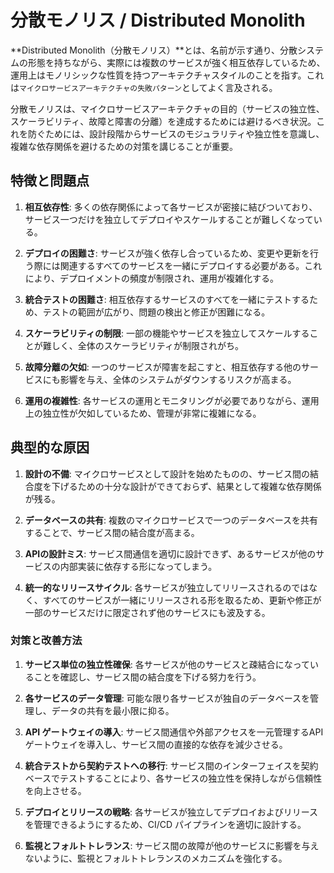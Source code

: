 # 分散モノリス / Distributed Monolith

**Distributed Monolith（分散モノリス）**とは、名前が示す通り、分散システムの形態を持ちながら、実際には複数のサービスが強く相互依存しているため、運用上はモノリシックな性質を持つアーキテクチャスタイルのことを指す。これは`マイクロサービスアーキテクチャの失敗パターン`としてよく言及される。

分散モノリスは、マイクロサービスアーキテクチャの目的（サービスの独立性、スケーラビリティ、故障と障害の分離）を達成するためには避けるべき状況。これを防ぐためには、設計段階からサービスのモジュラリティや独立性を意識し、複雑な依存関係を避けるための対策を講じることが重要。

## 特徴と問題点

1. **相互依存性**:
   多くの依存関係によって各サービスが密接に結びついており、サービス一つだけを独立してデプロイやスケールすることが難しくなっている。

2. **デプロイの困難さ**:
   サービスが強く依存し合っているため、変更や更新を行う際には関連するすべてのサービスを一緒にデプロイする必要がある。これにより、デプロイメントの頻度が制限され、運用が複雑化する。

3. **統合テストの困難さ**:
   相互依存するサービスのすべてを一緒にテストするため、テストの範囲が広がり、問題の検出と修正が困難になる。

4. **スケーラビリティの制限**:
   一部の機能やサービスを独立してスケールすることが難しく、全体のスケーラビリティが制限されがち。

5. **故障分離の欠如**:
   一つのサービスが障害を起こすと、相互依存する他のサービスにも影響を与え、全体のシステムがダウンするリスクが高まる。

6. **運用の複雑性**:
   各サービスの運用とモニタリングが必要でありながら、運用上の独立性が欠如しているため、管理が非常に複雑になる。

## 典型的な原因

1. **設計の不備**:
   マイクロサービスとして設計を始めたものの、サービス間の結合度を下げるための十分な設計ができておらず、結果として複雑な依存関係が残る。

2. **データベースの共有**:
   複数のマイクロサービスで一つのデータベースを共有することで、サービス間の結合度が高まる。

3. **APIの設計ミス**:
   サービス間通信を適切に設計できず、あるサービスが他のサービスの内部実装に依存する形になってしまう。

4. **統一的なリリースサイクル**:
   各サービスが独立してリリースされるのではなく、すべてのサービスが一緒にリリースされる形を取るため、更新や修正が一部のサービスだけに限定されず他のサービスにも波及する。

### 対策と改善方法

1. **サービス単位の独立性確保**:
   各サービスが他のサービスと疎結合になっていることを確認し、サービス間の結合度を下げる努力を行う。

2. **各サービスのデータ管理**:
   可能な限り各サービスが独自のデータベースを管理し、データの共有を最小限に抑る。

3. **API ゲートウェイの導入**:
   サービス間通信や外部アクセスを一元管理するAPIゲートウェイを導入し、サービス間の直接的な依存を減少させる。

4. **統合テストから契約テストへの移行**:
   サービス間のインターフェイスを契約ベースでテストすることにより、各サービスの独立性を保持しながら信頼性を向上させる。

5. **デプロイとリリースの戦略**:
   各サービスが独立してデプロイおよびリリースを管理できるようにするため、CI/CD パイプラインを適切に設計する。

6. **監視とフォルトトレランス**:
   サービス間の故障が他のサービスに影響を与えないように、監視とフォルトトレランスのメカニズムを強化する。
